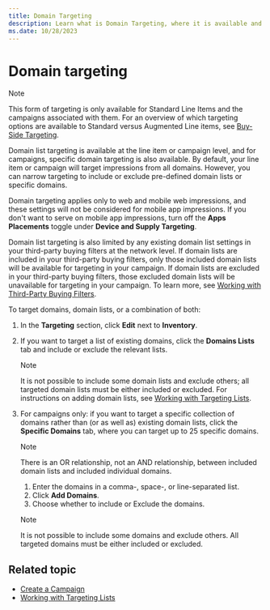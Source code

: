 ```yaml
---
title: Domain Targeting
description: Learn what is Domain Targeting, where it is available and how it can be applied. 
ms.date: 10/28/2023
---
```



# Domain targeting

> [!NOTE]
> This form of targeting is only available for Standard Line Items and the campaigns associated with them. For an overview of which targeting options are available to Standard versus Augmented Line items, see [Buy-Side Targeting](buy-side-targeting.md).

Domain list targeting is available at the line item or
campaign level, and for campaigns, specific domain targeting is
also available. By default, your line item or
campaign will target impressions from all domains. However, you
can narrow targeting to include or exclude pre-defined domain lists or
specific domains.

Domain targeting applies only to web and mobile web impressions, and
these settings will not be considered for mobile app impressions. If you
don't want to serve on mobile app impressions, turn off the **Apps Placements** toggle under **Device and
Supply Targeting**.

Domain list targeting is also limited by any existing domain list
settings in your third-party buying filters at the network level. If
domain lists are included in your third-party buying filters, only those
included domain lists will be available for targeting in your campaign.
If domain lists are excluded in your third-party buying filters, those
excluded domain lists will be unavailable for targeting in your
campaign. To learn more, see [Working with Third-Party Buying Filters](working-with-third-party-buying-filters.md).

To target domains, domain lists, or a combination of both:

1. In the
    **Targeting** section, click
    **Edit** next to **Inventory**.

1. If you want to target a list of existing
    domains, click the **Domains
    Lists** tab and include or exclude the relevant lists.

    > [!NOTE]
    > It is not possible to include some domain lists and exclude others; all targeted domain lists must be either included or excluded. For instructions on adding domain lists, see [Working with Targeting Lists](working-with-targeting-lists.md).

1. For campaigns only: if you want to target a
    specific collection of domains rather than (or as well as) existing
    domain lists, click the **Specific
    Domains** tab, where you can target up to 25 specific
    domains.

    > [!NOTE]
    >  There is an OR relationship, not an AND relationship, between included domain lists and included individual domains. 

    1. Enter the domains in a comma-, space-, or
        line-separated list.
    1. Click **Add
        Domains**.
    1. Choose whether to include or Exclude the
        domains.

    > [!NOTE]
    > It is not possible to include some domains and exclude others. All targeted domains must be either included or excluded.

## Related topic

- [Create a Campaign](create-a-campaign.md)
- [Working with Targeting Lists](working-with-targeting-lists.md)